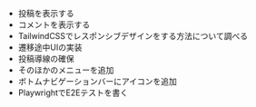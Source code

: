 - 投稿を表示する
- コメントを表示する
- TailwindCSSでレスポンシブデザインをする方法について調べる
- 遷移途中UIの実装
- 投稿導線の確保
- そのほかのメニューを追加
- ボトムナビゲーションバーにアイコンを追加
- PlaywrightでE2Eテストを書く